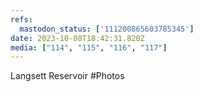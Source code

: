 ```yaml
---
refs:
  mastodon_status: ['111200865603785345']
date: 2023-10-08T18:42:31.820Z
media: ["114", "115", "116", "117"]
---
```


Langsett Reservoir #Photos
